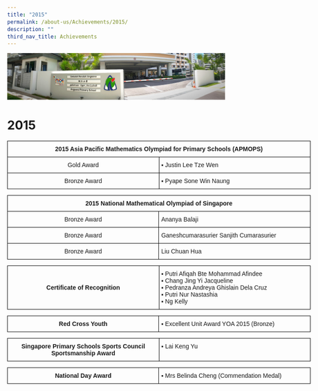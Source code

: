 ```yaml
---
title: "2015"
permalink: /about-us/Achievements/2015/
description: ""
third_nav_title: Achievements
---
```

![](/images/About%20Us.jpg)

2015
====

<style type="text/css">
.tg  {border-collapse:collapse;border-spacing:0;}
.tg td{border-color:black;border-style:solid;border-width:1px;font-family:Arial, sans-serif;font-size:14px;
  overflow:hidden;padding:10px 5px;word-break:normal;}
.tg th{border-color:black;border-style:solid;border-width:1px;font-family:Arial, sans-serif;font-size:14px;
  font-weight:normal;overflow:hidden;padding:10px 5px;word-break:normal;}
.tg .tg-amwm{font-weight:bold;text-align:center;vertical-align:top}
.tg .tg-nrix{text-align:center;vertical-align:middle}
.tg .tg-0lax{text-align:left;vertical-align:top}
</style>
<table class="tg" style="undefined;table-layout: fixed; width: 702px">
<colgroup>
<col style="width: 351px">
<col style="width: 351px">
</colgroup>
<thead>
  <tr>
    <th class="tg-amwm" colspan="2">2015 Asia Pacific Mathematics Olympiad for Primary Schools (APMOPS)<br></th>
  </tr>
</thead>
<tbody>
  <tr>
    <td class="tg-nrix">Gold Award<br></td>
    <td class="tg-0lax"><span style="font-weight:400;font-style:normal;text-decoration:none">▪ </span>Justin Lee Tze Wen</td>
  </tr>
  <tr>
    <td class="tg-nrix">Bronze Award<br></td>
    <td class="tg-0lax"><span style="font-weight:400;font-style:normal;text-decoration:none">▪ </span>Pyape Sone Win Naung</td>
  </tr>
</tbody>
</table>


<style type="text/css">
.tg  {border-collapse:collapse;border-spacing:0;}
.tg td{border-color:black;border-style:solid;border-width:1px;font-family:Arial, sans-serif;font-size:14px;
  overflow:hidden;padding:10px 5px;word-break:normal;}
.tg th{border-color:black;border-style:solid;border-width:1px;font-family:Arial, sans-serif;font-size:14px;
  font-weight:normal;overflow:hidden;padding:10px 5px;word-break:normal;}
.tg .tg-amwm{font-weight:bold;text-align:center;vertical-align:top}
.tg .tg-nrix{text-align:center;vertical-align:middle}
.tg .tg-0lax{text-align:left;vertical-align:top}
</style>
<table class="tg" style="undefined;table-layout: fixed; width: 702px">
<colgroup>
<col style="width: 351px">
<col style="width: 351px">
</colgroup>
<thead>
  <tr>
    <th class="tg-amwm" colspan="2">2015 National Mathematical Olympiad of Singapore<br></th>
  </tr>
</thead>
<tbody>
  <tr>
    <td class="tg-nrix">Bronze Award<br></td>
    <td class="tg-0lax">    Ananya Balaji</td>
  </tr>
  <tr>
    <td class="tg-nrix">Bronze Award<br></td>
    <td class="tg-0lax">    Ganeshcumarasurier Sanjith Cumarasurier</td>
  </tr>
  <tr>
    <td class="tg-nrix">Bronze Award<br></td>
    <td class="tg-0lax">    Liu Chuan Hua</td>
  </tr>
</tbody>
</table>





<style type="text/css">
.tg  {border-collapse:collapse;border-spacing:0;}
.tg td{border-color:black;border-style:solid;border-width:1px;font-family:Arial, sans-serif;font-size:14px;
  overflow:hidden;padding:10px 5px;word-break:normal;}
.tg th{border-color:black;border-style:solid;border-width:1px;font-family:Arial, sans-serif;font-size:14px;
  font-weight:normal;overflow:hidden;padding:10px 5px;word-break:normal;}
.tg .tg-amwm{font-weight:bold;text-align:center;vertical-align:top}
.tg .tg-0lax{text-align:left;vertical-align:top}
</style>
<table class="tg" style="undefined;table-layout: fixed; width: 702px">
<colgroup>
<col style="width: 351px">
<col style="width: 351px">
</colgroup>
<thead>
  <tr>
    <td class="tg-amwm"><br><br>Certificate of Recognition</td>
    <td class="tg-0lax"><span style="font-weight:400;font-style:normal;text-decoration:none">▪ </span>Putri Afiqah Bte Mohammad Afindee<br><span style="font-weight:400;font-style:normal;text-decoration:none">▪ </span>Chang Jing Yi Jacqueline<br><span style="font-weight:400;font-style:normal;text-decoration:none">▪ </span>Pedranza Andreya Ghislain Dela Cruz<br><span style="font-weight:400;font-style:normal;text-decoration:none">▪ </span>Putri Nur Nastashia<br><span style="font-weight:400;font-style:normal;text-decoration:none">▪ </span>Ng Kelly</td>
  </tr>
</thead>
</table>


<style type="text/css">
.tg  {border-collapse:collapse;border-spacing:0;}
.tg td{border-color:black;border-style:solid;border-width:1px;font-family:Arial, sans-serif;font-size:14px;
  overflow:hidden;padding:10px 5px;word-break:normal;}
.tg th{border-color:black;border-style:solid;border-width:1px;font-family:Arial, sans-serif;font-size:14px;
  font-weight:normal;overflow:hidden;padding:10px 5px;word-break:normal;}
.tg .tg-amwm{font-weight:bold;text-align:center;vertical-align:top}
.tg .tg-0lax{text-align:left;vertical-align:top}
</style>
<table class="tg" style="undefined;table-layout: fixed; width: 702px">
<colgroup>
<col style="width: 351px">
<col style="width: 351px">
</colgroup>
<thead>
  <tr>
    <td class="tg-amwm">Red Cross Youth<br></td>
    <td class="tg-0lax"><span style="font-weight:400;font-style:normal;text-decoration:none">▪ </span>Excellent Unit Award YOA 2015 (Bronze)</td>
  </tr>
</thead>
</table>

<style type="text/css">
.tg  {border-collapse:collapse;border-spacing:0;}
.tg td{border-color:black;border-style:solid;border-width:1px;font-family:Arial, sans-serif;font-size:14px;
  overflow:hidden;padding:10px 5px;word-break:normal;}
.tg th{border-color:black;border-style:solid;border-width:1px;font-family:Arial, sans-serif;font-size:14px;
  font-weight:normal;overflow:hidden;padding:10px 5px;word-break:normal;}
.tg .tg-amwm{font-weight:bold;text-align:center;vertical-align:top}
.tg .tg-0lax{text-align:left;vertical-align:top}
</style>
<table class="tg" style="undefined;table-layout: fixed; width: 702px">
<colgroup>
<col style="width: 351px">
<col style="width: 351px">
</colgroup>
<thead>
  <tr>
    <td class="tg-amwm">Singapore Primary Schools Sports Council<br>Sportsmanship Award<br></td>
    <td class="tg-0lax"><span style="font-weight:400;font-style:normal;text-decoration:none">▪ </span>Lai Keng Yu</td>
  </tr>
</thead>
</table>


<style type="text/css">
.tg  {border-collapse:collapse;border-spacing:0;}
.tg td{border-color:black;border-style:solid;border-width:1px;font-family:Arial, sans-serif;font-size:14px;
  overflow:hidden;padding:10px 5px;word-break:normal;}
.tg th{border-color:black;border-style:solid;border-width:1px;font-family:Arial, sans-serif;font-size:14px;
  font-weight:normal;overflow:hidden;padding:10px 5px;word-break:normal;}
.tg .tg-amwm{font-weight:bold;text-align:center;vertical-align:top}
.tg .tg-0lax{text-align:left;vertical-align:top}
</style>
<table class="tg" style="undefined;table-layout: fixed; width: 702px">
<colgroup>
<col style="width: 351px">
<col style="width: 351px">
</colgroup>
<thead>
  <tr>
    <td class="tg-amwm">National Day Award</td>
    <td class="tg-0lax"><span style="font-weight:400;font-style:normal;text-decoration:none">▪ </span>Mrs Belinda Cheng (Commendation Medal)</td>
  </tr>
</thead>
</table>